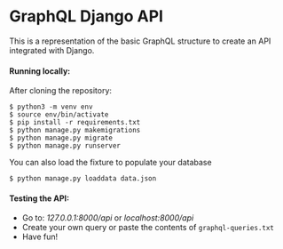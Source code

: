# GraphQL Django API
This is a representation of the basic GraphQL structure to create an API integrated with Django.

#### Running locally:
After cloning the repository:
```console
$ python3 -m venv env
$ source env/bin/activate
$ pip install -r requirements.txt
$ python manage.py makemigrations
$ python manage.py migrate
$ python manage.py runserver
```
You can also load the fixture to populate your database
```
$ python manage.py loaddata data.json
```
#### Testing the API:
- Go to: _127.0.0.1:8000/api_ or _localhost:8000/api_
- Create your own query or paste the contents of `graphql-queries.txt`
- Have fun!


